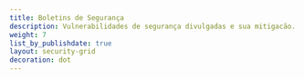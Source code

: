 ```yaml
---
title: Boletins de Segurança
description: Vulnerabilidades de segurança divulgadas e sua mitigacão.
weight: 7
list_by_publishdate: true
layout: security-grid
decoration: dot
---
```

